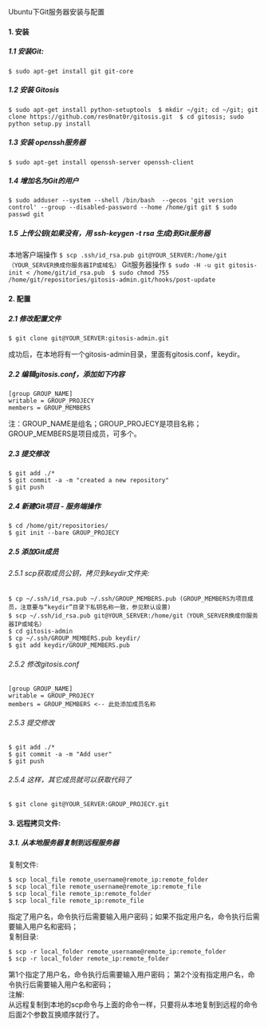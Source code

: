 Ubuntu下Git服务器安装与配置

#### 1. 安装
##### 1.1 安装Git:
`$ sudo apt-get install git git-core`
##### 1.2 安装 Gitosis
`$ sudo apt-get install python-setuptools 
$ mkdir ~/git; cd ~/git; git clone https://github.com/res0nat0r/gitosis.git 
$ cd gitosis; sudo python setup.py install`
##### 1.3 安装 openssh服务器
`$ sudo apt-get install openssh-server openssh-client`
##### 1.4 增加名为Git的用户
`$ sudo adduser --system --shell /bin/bash  --gecos 'git version control' --group --disabled-password --home /home/git git
$ sudo passwd git`
##### 1.5 上传公钥(如果没有，用 ssh-keygen -t rsa 生成)到Git服务器
本地客户端操作
`$ scp .ssh/id_rsa.pub git@YOUR_SERVER:/home/git（YOUR_SERVER换成你服务器IP或域名）`
Git服务器操作
`$ sudo -H -u git gitosis-init < /home/git/id_rsa.pub 
$ sudo chmod 755 /home/git/repositories/gitosis-admin.git/hooks/post-update`
#### 2. 配置
##### 2.1 修改配置文件
```
$ git clone git@YOUR_SERVER:gitosis-admin.git
```
成功后，在本地将有一个gitosis-admin目录，里面有gitosis.conf，keydir。  
##### 2.2 编辑gitosis.conf，添加如下内容
```
[group GROUP_NAME] 
writable = GROUP_PROJECY 
members = GROUP_MEMBERS
```
注：GROUP_NAME是组名；GROUP_PROJECY是项目名称；GROUP_MEMBERS是项目成员，可多个。
##### 2.3 提交修改
```
$ git add ./*
$ git commit -a -m "created a new repository" 
$ git push
```
##### 2.4 新建Git项目 - 服务端操作
```
$ cd /home/git/repositories/
$ git init --bare GROUP_PROJECY
```
##### 2.5 添加Git成员
###### 2.5.1 scp获取成员公钥，拷贝到keydir文件夹: 
```
$ cp ~/.ssh/id_rsa.pub ~/.ssh/GROUP_MEMBERS.pub (GROUP_MEMBERS为项目成员，注意要与“keydir”目录下私钥名称一致，参见默认设置)
$ scp ~/.ssh/id_rsa.pub git@YOUR_SERVER:/home/git（YOUR_SERVER换成你服务器IP或域名）
$ cd gitosis-admin 
$ cp ~/.ssh/GROUP_MEMBERS.pub keydir/ 
$ git add keydir/GROUP_MEMBERS.pub
```
###### 2.5.2 修改gitosis.conf
```
[group GROUP_NAME] 
writable = GROUP_PROJECY 
members = GROUP_MEMBERS <-- 此处添加成员名称
```
###### 2.5.3 提交修改
```
$ git add ./*
$ git commit -a -m "Add user" 
$ git push
```
###### 2.5.4 这样，其它成员就可以获取代码了
```
$ git clone git@YOUR_SERVER:GROUP_PROJECY.git
```
#### 3. 远程拷贝文件:
##### 3.1. 从本地服务器复制到远程服务器
复制文件:
```
$ scp local_file remote_username@remote_ip:remote_folder
$ scp local_file remote_username@remote_ip:remote_file
$ scp local_file remote_ip:remote_folder
$ scp local_file remote_ip:remote_file
```
指定了用户名，命令执行后需要输入用户密码；如果不指定用户名，命令执行后需要输入用户名和密码；  
复制目录:
```
$ scp -r local_folder remote_username@remote_ip:remote_folder
$ scp -r local_folder remote_ip:remote_folder
```
第1个指定了用户名，命令执行后需要输入用户密码； 第2个没有指定用户名，命令执行后需要输入用户名和密码；  
注解:  
    从远程复制到本地的scp命令与上面的命令一样，只要将从本地复制到远程的命令后面2个参数互换顺序就行了。  

